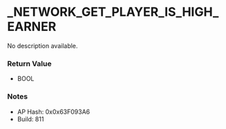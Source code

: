 # _NETWORK_GET_PLAYER_IS_HIGH_EARNER

No description available.

### Return Value
* BOOL

### Notes
* AP Hash: 0x0x63F093A6
* Build: 811

